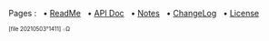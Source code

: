 Pages : &nbsp;
 • [ReadMe](./../README.md) &nbsp;
 • [API Doc](./apidoc.md) &nbsp;
 • [Notes](./notes.md) &nbsp;
 • [ChangeLog](./changelog.md) &nbsp;
 • [License](./../license.md)










<sup><sub>[file 20210503°1411] ܀Ω</sub></sup>
